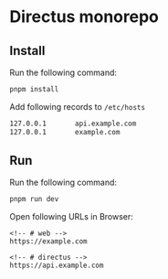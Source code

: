 # Directus monorepo
## Install

Run the following command:

```sh
pnpm install
```

Add following records to `/etc/hosts`
```sh
127.0.0.1       api.example.com
127.0.0.1       example.com
```

## Run

Run the following command:

```sh
pnpm run dev
```

Open following URLs in Browser:
```
<!-- # web -->
https://example.com 

<!-- # directus -->
https://api.example.com
```

